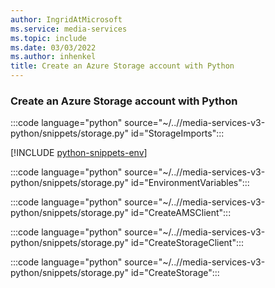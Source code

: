```yaml
---
author: IngridAtMicrosoft
ms.service: media-services
ms.topic: include
ms.date: 03/03/2022
ms.author: inhenkel
title: Create an Azure Storage account with Python
---
```


### Create an Azure Storage account with Python

:::code language="python" source="~/..//media-services-v3-python/snippets/storage.py" id="StorageImports":::

[!INCLUDE [python-snippets-env](python-snippets-env.md)]

:::code language="python" source="~/..//media-services-v3-python/snippets/storage.py" id="EnvironmentVariables":::

:::code language="python" source="~/..//media-services-v3-python/snippets/storage.py" id="CreateAMSClient":::

:::code language="python" source="~/..//media-services-v3-python/snippets/storage.py" id="CreateStorageClient":::

:::code language="python" source="~/..//media-services-v3-python/snippets/storage.py" id="CreateStorage":::

